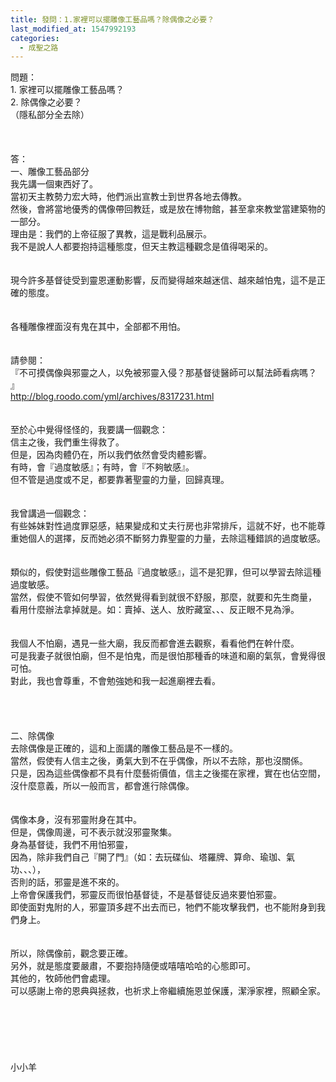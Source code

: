 ```yaml
---
title: 發問：1.家裡可以擺雕像工藝品嗎？除偶像之必要？
last_modified_at: 1547992193
categories:
  - 成聖之路
---
```


問題：<br>1.	家裡可以擺雕像工藝品嗎？<br>2.	除偶像之必要？<br>（隱私部分全去除）<br><!--more--><br><br><br>答：<br> 一、雕像工藝品部分<br>我先講一個東西好了。<br>當初天主教勢力宏大時，他們派出宣教士到世界各地去傳教。<br>然後，會將當地優秀的偶像帶回教廷，或是放在博物館，甚至拿來教堂當建築物的一部分。<br>理由是：我們的上帝征服了異教，這是戰利品展示。<br>我不是說人人都要抱持這種態度，但天主教這種觀念是值得喝采的。<br><br> <br>現今許多基督徒受到靈恩運動影響，反而變得越來越迷信、越來越怕鬼，這不是正確的態度。<br><br> <br>各種雕像裡面沒有鬼在其中，全部都不用怕。<br><br> <br>請參閱：<br>『不可摸偶像與邪靈之人，以免被邪靈入侵？那基督徒醫師可以幫法師看病嗎？ 』<br>http://blog.roodo.com/yml/archives/8317231.html<br> <br> <br>至於心中覺得怪怪的，我要講一個觀念：<br>信主之後，我們重生得救了。<br>但是，因為肉體仍在，所以我們依然會受肉體影響。<br>有時，會『過度敏感』；有時，會『不夠敏感』。<br>但不管是過度或不足，都要靠著聖靈的力量，回歸真理。<br> <br><br>我曾講過一個觀念：<br>有些姊妹對性過度罪惡感，結果變成和丈夫行房也非常排斥，這就不好，也不能尊重她個人的選擇，反而她必須不斷努力靠聖靈的力量，去除這種錯誤的過度敏感。<br> <br><br>類似的，假使對這些雕像工藝品『過度敏感』，這不是犯罪，但可以學習去除這種過度敏感。<br>當然，假使不管如何學習，依然覺得看到就很不舒服，那麼，就要和先生商量，<br>看用什麼辦法拿掉就是。如：賣掉、送人、放貯藏室、、、反正眼不見為淨。<br> <br><br>我個人不怕廟，遇見一些大廟，我反而都會進去觀察，看看他們在幹什麼。<br>可是我妻子就很怕廟，但不是怕鬼，而是很怕那種香的味道和廟的氣氛，會覺得很可怕。<br>對此，我也會尊重，不會勉強她和我一起進廟裡去看。<br> <br> <br> <br><br>二、除偶像<br>去除偶像是正確的，這和上面講的雕像工藝品是不一樣的。<br>當然，假使有人信主之後，勇氣大到不在乎偶像，所以不去除，那也沒關係。<br>只是，因為這些偶像都不具有什麼藝術價值，信主之後擺在家裡，實在也佔空間，<br>沒什麼意義，所以一般而言，都會進行除偶像。<br> <br><br>偶像本身，沒有邪靈附身在其中。<br>但是，偶像周邊，可不表示就沒邪靈聚集。<br>身為基督徒，我們不用怕邪靈，<br>因為，除非我們自己『開了門』（如：去玩碟仙、塔羅牌、算命、瑜珈、氣功、、、），<br>否則的話，邪靈是進不來的。<br>上帝會保護我們，邪靈反而很怕基督徒，不是基督徒反過來要怕邪靈。<br>即使面對鬼附的人，邪靈頂多趕不出去而已，牠們不能攻擊我們，也不能附身到我們身上。<br> <br><br>所以，除偶像前，觀念要正確。<br>另外，就是態度要嚴肅，不要抱持隨便或嘻嘻哈哈的心態即可。<br>其他的，牧師他們會處理。<br>可以感謝上帝的恩典與拯救，也祈求上帝繼續施恩並保護，潔淨家裡，照顧全家。<br> <br> <br> <br><br><br><br>小小羊<br><br><br><br><br><br><br><br>
